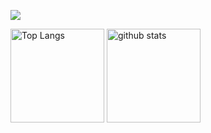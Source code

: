 ![](http://github-profile-summary-cards.vercel.app/api/cards/profile-details?username=s1f10210386&theme=react)

<p align="left"> 
  <img alt="Top Langs" height="150px" src="https://github-readme-stats.vercel.app/api/top-langs/?username=s1f10210386&layout=compact&count_private=true&show_icons=true&theme=react" />
  <img alt="github stats" height="150px" src="https://github-readme-stats.vercel.app/api?username=s1f10210386&count_private=true&show_icons=true&show_icons=true&theme=react" />
</p>
